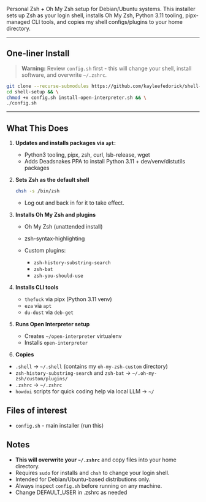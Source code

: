 Personal Zsh + Oh My Zsh setup for Debian/Ubuntu systems.
This installer sets up Zsh as your login shell, installs Oh My Zsh, Python 3.11 tooling, pipx-managed CLI tools, and copies my shell configs/plugins to your home directory.

---

## One-liner Install

> **Warning:** Review `config.sh` first - this will change your shell, install software, and overwrite `~/.zshrc`.

```bash
git clone --recurse-submodules https://github.com/kayleefedorick/shell-setup && \
cd shell-setup && \
chmod +x config.sh install-open-interpreter.sh && \
./config.sh
```

---

## What This Does

1. **Updates and installs packages via `apt`:**

   * Python3 tooling, pipx, zsh, curl, lsb-release, wget
   * Adds Deadsnakes PPA to install Python 3.11 + dev/venv/distutils packages

2. **Sets Zsh as the default shell**

   ```bash
   chsh -s /bin/zsh
   ```

   * Log out and back in for it to take effect.

3. **Installs Oh My Zsh and plugins**

   * Oh My Zsh (unattended install)
   * zsh-syntax-highlighting
   * Custom plugins:

     * `zsh-history-substring-search`
     * `zsh-bat`
     * `zsh-you-should-use`

4. **Installs CLI tools**

   * `thefuck` via pipx (Python 3.11 venv)
   * `eza` via `apt`
   * `du-dust` via `deb-get`

5. **Runs Open Interpreter setup**

   * Creates `~/open-interpreter` virtualenv
   * Installs `open-interpreter`
6. **Copies**

  * `.shell` → `~/.shell` (contains my `oh-my-zsh-custom` directory)
  * `zsh-history-substring-search` and `zsh-bat` → `~/.oh-my-zsh/custom/plugins/`
  * `.zshrc` → `~/.zshrc`
  * `howdoi` scripts for quick coding help via local LLM → `~/`

## Files of interest

* `config.sh` - main installer (run this)

## Notes

* **This will overwrite your `~/.zshrc`** and copy files into your home directory.
* Requires `sudo` for installs and `chsh` to change your login shell.
* Intended for Debian/Ubuntu-based distributions only.
* Always inspect `config.sh` before running on any machine.
* Change DEFAULT_USER in .zshrc as needed
